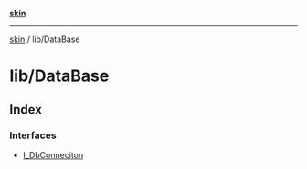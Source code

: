 [**skin**](../../README.md)

***

[skin](../../modules.md) / lib/DataBase

# lib/DataBase

## Index

### Interfaces

- [I\_DbConneciton](interfaces/I_DbConneciton.md)
